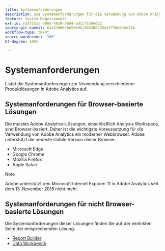 ```yaml
---
title: Systemanforderungen
description: Die Systemanforderungen für die Verwendung von Adobe Analytics.
feature: System Requirements
exl-id: e3575b1c-e088-48a9-90d4-ad1c7169e022
source-git-commit: 0143496648e59e95c360388735def726e63ee71b
workflow-type: tm+mt
source-wordcount: '106'
ht-degree: 100%

---
```


# Systemanforderungen

Listet die Systemanforderungen zur Verwendung verschiedener Produktlösungen in Adobe Analytics auf.

## Systemanforderungen für Browser-basierte Lösungen

Die meisten Adobe Analytics-Lösungen, einschließlich Analysis Workspace, sind Browser-basiert. Daher ist die wichtigste Voraussetzung für die Verwendung von Adobe Analytics ein moderner Webbrowser. Adobe unterstützt die neueste stabile Version dieser Browser:

* Microsoft Edge
* Google Chrome
* Mozilla Firefox
* Apple Safari

>[!NOTE]
>
>Adobe unterstützt den Microsoft Internet Explorer 11 in Adobe Analytics seit dem 13. November 2018 nicht mehr.

## Systemanforderungen für nicht Browser-basierte Lösungen

Die Systemanforderungen dieser Lösungen finden Sie auf der verlinkten Seite der entsprechenden Lösung.

* [Report Builder](/help/analyze/report-builder/setup/system-requirements.md)
* [Data Workbench](https://experienceleague.adobe.com/docs/data-workbench/using/install/c-data-workbench-client-install.html?lang=de)
